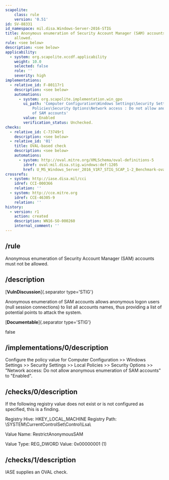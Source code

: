 ```yaml
---
scapolite:
    class: rule
    version: '0.51'
id: SV-88331
id_namespace: mil.disa.Windows-Server-2016-STIG
title: Anonymous enumeration of Security Account Manager (SAM) accounts must not be
    allowed.
rule: <see below>
description: <see below>
applicability:
  - system: org.scapolite.xccdf.applicability
    weight: 10.0
    selected: false
    role: ''
    severity: high
implementations:
  - relative_id: F-80117r1
    description: <see below>
    automations:
      - system: org.scapolite.implementation.win_gpo
        ui_path: 'Computer Configuration\Windows Settings\Security Settings\Local
            Policies\Security Options\Network access : Do not allow anonymous enumeration
            of SAM accounts'
        value: Enabled
        verification_status: Unchecked.
checks:
  - relative_id: C-73749r1
    description: <see below>
  - relative_id: '01'
    title: OVAL-based check
    description: <see below>
    automations:
      - system: http://oval.mitre.org/XMLSchema/oval-definitions-5
        idref: oval:mil.disa.stig.windows:def:1205
        href: U_MS_Windows_Server_2016_V1R7_STIG_SCAP_1-2_Benchmark-oval.xml
crossrefs:
  - system: http://iase.disa.mil/cci
    idref: CCI-000366
    relation: ''
  - system: http://cce.mitre.org
    idref: CCE-46305-9
    relation: ''
history:
  - version: r1
    action: created
    description: WN16-SO-000260
    internal_comment: ''
---
```



## /rule

Anonymous enumeration of Security Account Manager (SAM) accounts must not be allowed.

## /description

[**VulnDiscussion**]{.separator type='STIG'}

Anonymous enumeration of SAM accounts allows anonymous logon users (null session connections) to list all accounts names, thus providing a list of potential points to attack the system.

[**Documentable**]{.separator type='STIG'}

false

## /implementations/0/description

Configure the policy value for Computer Configuration >> Windows Settings >> Security Settings >> Local Policies >> Security Options >> "Network access: Do not allow anonymous enumeration of SAM accounts" to "Enabled".

## /checks/0/description

If the following registry value does not exist or is not configured as specified, this is a finding.

Registry Hive: HKEY_LOCAL_MACHINE
Registry Path: \SYSTEM\CurrentControlSet\Control\Lsa\

Value Name: RestrictAnonymousSAM

Value Type: REG_DWORD
Value: 0x00000001 (1)

## /checks/1/description

IASE supplies an OVAL check.
